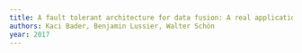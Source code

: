 ```yaml
---
title: A fault tolerant architecture for data fusion: A real application of Kalman filters for mobile robot localization
authors: Kaci Bader, Benjamin Lussier, Walter Schön
year: 2017
---
```


